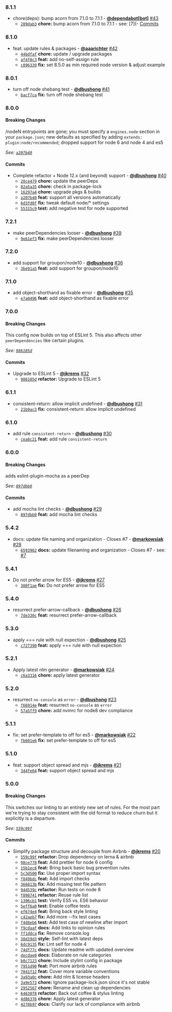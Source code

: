 ### 8.1.1

* chore(deps): bump acorn from 7.1.0 to 7.1.1 - **[@dependabot[bot]](https://github.com/apps/dependabot)** [#43](https://github.com/groupon/javascript/pull/43)
  - [`289dab3`](https://github.com/groupon/javascript/commit/289dab330579637cfc0fe2144b1f39bf348a84f7) **chore:** bump acorn from 7.1.0 to 7.1.1 - see: [7](- [Commits](https://github.com/acornjs/acorn/compare/7)


### 8.1.0

* feat: update rules & packages - **[@aaarichter](https://github.com/aaarichter)** [#42](https://github.com/groupon/javascript/pull/42)
  - [`44bdfaf`](https://github.com/groupon/javascript/commit/44bdfaf6920e8a82996948657b6d717ceda8a942) **chore:** update / upgrade packages
  - [`af4f8c3`](https://github.com/groupon/javascript/commit/af4f8c3d8a723fd49f787923ba690642df408e6d) **feat:** add no-self-assign rule
  - [`c896339`](https://github.com/groupon/javascript/commit/c8963396a0ac29c13e2dffe37cd1c2018df73fd8) **fix:** set 8.5.0 as min required node version & adjust example


### 8.0.1

* turn off node shebang test - **[@dbushong](https://github.com/dbushong)** [#41](https://github.com/groupon/javascript/pull/41)
  - [`bacf7ca`](https://github.com/groupon/javascript/commit/bacf7caf3c1d9047692a877075efb671dd80c84b) **fix:** turn off node shebang test


### 8.0.0

#### Breaking Changes

/nodeN entrypoints are gone; you must specify a
`engines.node` section in your `package.json`; new defaults as specified
by adding `extends: plugin:node/recommended`; dropped support for node 6
and node 4 and es5

*See: [`a207b40`](https://github.com/groupon/javascript/commit/a207b40a5e5cab1ee74fe7d6dd343aed7773265d)*

#### Commits

* Complete refactor + Node 12.x (and beyond) support - **[@dbushong](https://github.com/dbushong)** [#40](https://github.com/groupon/javascript/pull/40)
  - [`20ce479`](https://github.com/groupon/javascript/commit/20ce4791f61d380a4011887b6ccdf70d8a53c454) **chore:** update the peerDeps
  - [`02a5a35`](https://github.com/groupon/javascript/commit/02a5a35f5aa10aad704d55800a73bab0d498e357) **chore:** check in package-lock
  - [`16297a4`](https://github.com/groupon/javascript/commit/16297a4b40d2196a50b764aaaae26878afae1049) **chore:** upgrade pkgs & builds
  - [`a207b40`](https://github.com/groupon/javascript/commit/a207b40a5e5cab1ee74fe7d6dd343aed7773265d) **feat:** support all versions automatically
  - [`6d3fd0f`](https://github.com/groupon/javascript/commit/6d3fd0f3161a18d7c53a8513b5a960f6bf20bea5) **fix:** tweak default node/* settings
  - [`55315c9`](https://github.com/groupon/javascript/commit/55315c94c343ca253245145ab3322663e0de6715) **test:** add negative test for node supported


### 7.2.1

* make peerDependencies looser - **[@dbushong](https://github.com/dbushong)** [#39](https://github.com/groupon/javascript/pull/39)
  - [`9e61ef3`](https://github.com/groupon/javascript/commit/9e61ef344224a82a0af43c9eeb62769e584ce303) **fix:** make peerDependencies looser


### 7.2.0

* add support for groupon/node10 - **[@dbushong](https://github.com/dbushong)** [#36](https://github.com/groupon/javascript/pull/36)
  - [`3be91a5`](https://github.com/groupon/javascript/commit/3be91a544b54dfd22cb549f11347695378bf3269) **feat:** add support for groupon/node10


### 7.1.0

* add object-shorthand as fixable error - **[@dbushong](https://github.com/dbushong)** [#35](https://github.com/groupon/javascript/pull/35)
  - [`e7a0496`](https://github.com/groupon/javascript/commit/e7a04967fc6f4b906f5de0a93db62d39e22c65b8) **feat:** add object-shorthand as fixable error


### 7.0.0

#### Breaking Changes

This config now builds on top of ESLint 5. This
also affects other `peerDependencies` like certain plugins.

*See: [`986105d`](https://github.com/groupon/javascript/commit/986105d0ca9595d9d79c8b717999481eb6fd4478)*

#### Commits

* Upgrade to ESLint 5 - **[@jkrems](https://github.com/jkrems)** [#32](https://github.com/groupon/javascript/pull/32)
  - [`986105d`](https://github.com/groupon/javascript/commit/986105d0ca9595d9d79c8b717999481eb6fd4478) **refactor:** Upgrade to ESLint 5


### 6.1.1

* consistent-return: allow implicit undefined - **[@dbushong](https://github.com/dbushong)** [#31](https://github.com/groupon/javascript/pull/31)
  - [`21b9ac3`](https://github.com/groupon/javascript/commit/21b9ac3ce66d9678d71874ef89899689ae100a2a) **fix:** consistent-return: allow implicit undefined


### 6.1.0

* add rule `consistent-return` - **[@dbushong](https://github.com/dbushong)** [#30](https://github.com/groupon/javascript/pull/30)
  - [`cea8c21`](https://github.com/groupon/javascript/commit/cea8c212eee48a5683a5fe532a6e8247714f531b) **feat:** add rule `consistent-return`


### 6.0.0

#### Breaking Changes

adds eslint-plugin-mocha as a peerDep

*See: [`897dbb0`](https://github.com/groupon/javascript/commit/897dbb015345977c40dcb5a8a5a6437a8627f51b)*

#### Commits

* add mocha lint checks - **[@dbushong](https://github.com/dbushong)** [#29](https://github.com/groupon/javascript/pull/29)
  - [`897dbb0`](https://github.com/groupon/javascript/commit/897dbb015345977c40dcb5a8a5a6437a8627f51b) **feat:** add mocha lint checks


### 5.4.2

* docs: update file naming and organization - Closes #7 - **[@markowsiak](https://github.com/markowsiak)** [#28](https://github.com/groupon/javascript/pull/28)
  - [`6593962`](https://github.com/groupon/javascript/commit/65939628e36ffe7c6896bb6febe2e8d3eb890719) **docs:** update filenaming and organization - Closes #7 - see: [#7](https://github.com/groupon/javascript/issues/7)


### 5.4.1

* Do not prefer arrow for ES5 - **[@jkrems](https://github.com/jkrems)** [#27](https://github.com/groupon/javascript/pull/27)
  - [`380f1ae`](https://github.com/groupon/javascript/commit/380f1ae7729b9e8c519fb2315f17b0004fedc87a) **fix:** Do not prefer arrow for ES5


### 5.4.0

* resurrect prefer-arrow-callback - **[@dbushong](https://github.com/dbushong)** [#26](https://github.com/groupon/javascript/pull/26)
  - [`7de330c`](https://github.com/groupon/javascript/commit/7de330cb724553d9686426e99786f0bf5f1fcccb) **feat:** resurrect prefer-arrow-callback


### 5.3.0

* apply === rule with null expection - **[@dbushong](https://github.com/dbushong)** [#25](https://github.com/groupon/javascript/pull/25)
  - [`c727390`](https://github.com/groupon/javascript/commit/c72739026db07af40b79849a1f80ef7082984f3c) **feat:** apply === rule with null expection


### 5.2.1

* Apply latest nlm generator - **[@markowsiak](https://github.com/markowsiak)** [#24](https://github.com/groupon/javascript/pull/24)
  - [`c6a3316`](https://github.com/groupon/javascript/commit/c6a3316472d23ce6ca801c09ef4a4230dd496c07) **chore:** apply latest generator


### 5.2.0

* resurrect `no-console` as `error` - **[@dbushong](https://github.com/dbushong)** [#23](https://github.com/groupon/javascript/pull/23)
  - [`f66914e`](https://github.com/groupon/javascript/commit/f66914e8b3770d6c2538cb2af1a41cf19ee1b22c) **feat:** resurrect `no-console` as `error`
  - [`57a5ff9`](https://github.com/groupon/javascript/commit/57a5ff94e63fe99e8d60174228779d583eace481) **chore:** add nvmrc for node8 dev compliance


### 5.1.1

* fix: set prefer-template to off for es5 - **[@markowsiak](https://github.com/markowsiak)** [#22](https://github.com/groupon/javascript/pull/22)
  - [`fb601e6`](https://github.com/groupon/javascript/commit/fb601e612117e262695386ab40f0cc63a15aaac1) **fix:** set prefer-template to off for es5


### 5.1.0

* feat: support object spread and mjs - **[@jkrems](https://github.com/jkrems)** [#21](https://github.com/groupon/javascript/pull/21)
  - [`344fe64`](https://github.com/groupon/javascript/commit/344fe6447c9b284d7d6edb7e088d98ae59342e33) **feat:** support object spread and mjs


### 5.0.0

#### Breaking Changes

This switches our linting to an entirely new
set of rules. For the most part we're trying to stay consistent
with the old format to reduce churn but it explicitly is a departure.

*See: [`559c99f`](https://github.com/groupon/javascript/commit/559c99f6d3c153ca13d78aaed164a7a73e3c48e7)*

#### Commits

* Simplify package structure and decouple from Airbnb - **[@jkrems](https://github.com/jkrems)** [#20](https://github.com/groupon/javascript/pull/20)
  - [`559c99f`](https://github.com/groupon/javascript/commit/559c99f6d3c153ca13d78aaed164a7a73e3c48e7) **refactor:** Drop dependency on lerna & airbnb
  - [`98ce778`](https://github.com/groupon/javascript/commit/98ce778b0ded4438f10461f4b7d519e55a8c8eba) **feat:** Add prettier for node 6 config
  - [`15b1ec6`](https://github.com/groupon/javascript/commit/15b1ec6ec3b386fe399c3287e3cac61d4d3209f9) **feat:** Bring back basic bug prevention rules
  - [`5c3d500`](https://github.com/groupon/javascript/commit/5c3d500b33717beb0f2decbbbd7c321786d4c6dc) **fix:** Use proper import syntax
  - [`f849bdc`](https://github.com/groupon/javascript/commit/f849bdcee338a835f2b5006c203144be53cd4b7d) **feat:** Add import checks
  - [`366813b`](https://github.com/groupon/javascript/commit/366813bc72b71b9fe3a2bb12f83f766921e80f3a) **fix:** Add missing test file pattern
  - [`94d539c`](https://github.com/groupon/javascript/commit/94d539c48aad5de230301e5489e31cc18566f526) **refactor:** Run tests on node 8
  - [`f898741`](https://github.com/groupon/javascript/commit/f898741f09ef28f74c5b862334feb1118dcefa6f) **refactor:** Reuse rule list
  - [`1396cb1`](https://github.com/groupon/javascript/commit/1396cb18d1d2a08fa35bb0d57742d4b999fedaaf) **test:** Verify ES5 vs. ES6 behavior
  - [`5eff6a0`](https://github.com/groupon/javascript/commit/5eff6a053f1c9b032a2808d30b40b3da422dd172) **test:** Enable coffee tests
  - [`ef674e4`](https://github.com/groupon/javascript/commit/ef674e431544a0ef247c3a8f1315de2af5c617b3) **feat:** Bring back style linting
  - [`c42aeb7`](https://github.com/groupon/javascript/commit/c42aeb7213795f96ea9de14cc1d06a061c57d35d) **fix:** Add more --fix test cases
  - [`f4d8eb6`](https://github.com/groupon/javascript/commit/f4d8eb69593c8c94a6bf6a2bd78a7f1801a4452d) **test:** Add test case of newline after import
  - [`f9cdaaf`](https://github.com/groupon/javascript/commit/f9cdaafa737eee65a9743b40bdc1dfd4f5859ab4) **docs:** Add links to opinion rules
  - [`ff1ddca`](https://github.com/groupon/javascript/commit/ff1ddca281790b84cd2822cb057ad3635e5b1087) **fix:** Remove console.log
  - [`38d19d3`](https://github.com/groupon/javascript/commit/38d19d3998353cef2248c3c611647baee40114f8) **style:** Self-lint with latest deps
  - [`6dc9135`](https://github.com/groupon/javascript/commit/6dc9135e1d5ef3f7280a056bc22f2ed956ef27b6) **fix:** Lint self for node 4
  - [`74df77c`](https://github.com/groupon/javascript/commit/74df77c63147ea18754c7b8f41ed3ff9877326de) **docs:** Update readme with updated overview
  - [`decdae0`](https://github.com/groupon/javascript/commit/decdae0c02340c8f6a03cd3be918595d0629ed27) **docs:** Elaborate on rule categories
  - [`b8c7123`](https://github.com/groupon/javascript/commit/b8c71238e8722d1f72147f8b9f92084ce36da272) **chore:** Include stylint config in package
  - [`7951d90`](https://github.com/groupon/javascript/commit/7951d90b874f18fc9edbd988a8ee17dba66ff12b) **feat:** Port more airbnb rules
  - [`7041f12`](https://github.com/groupon/javascript/commit/7041f121035b67d6b15c9d38c1ab83d3776da745) **feat:** Cover more variable conventions
  - [`3a93a0c`](https://github.com/groupon/javascript/commit/3a93a0c0b249c12263513fcc6632b87ee127abad) **chore:** Add nlm & license headers
  - [`3a9e573`](https://github.com/groupon/javascript/commit/3a9e5735f302a581a8d1bbdfc8f576c6d68ff1e0) **chore:** Ignore package-lock.json since it's not stable
  - [`2952567`](https://github.com/groupon/javascript/commit/2952567090982a54af18f95646ea3c22cc98b9ed) **chore:** Rename and clean up dependencies
  - [`64630f8`](https://github.com/groupon/javascript/commit/64630f802ff3a0da665c065460d3b91b4a1af0be) **refactor:** Back out coffee & stylus linting
  - [`4d86376`](https://github.com/groupon/javascript/commit/4d863762efc21e3e843cd29de0afb3875a9b20ff) **chore:** Apply latest generator
  - [`4270b97`](https://github.com/groupon/javascript/commit/4270b97bd791cc8c6a09e27c8264256b1d80866f) **docs:** Clarify our lack of compliance with airbnb
